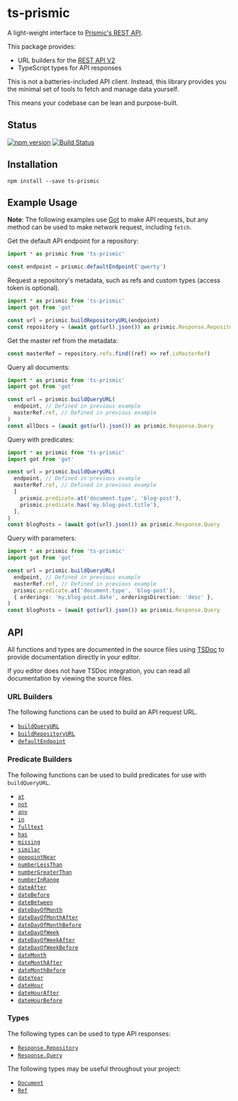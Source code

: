 # ts-prismic

A light-weight interface to [Prismic's REST API](https://prismic.io/).

This package provides:

- URL builders for the
  [REST API V2](https://prismic.io/docs/technologies/introduction-to-the-content-query-api)
- TypeScript types for API responses

This is not a batteries-included API client. Instead, this library provides you
the minimal set of tools to fetch and manage data yourself.

This means your codebase can be lean and purpose-built.

## Status

[![npm version](https://img.shields.io/npm/v/ts-prismic?style=flat-square)](https://www.npmjs.com/package/ts-prismic)
[![Build Status](https://img.shields.io/github/workflow/status/angeloashmore/ts-prismic/CI?style=flat-square)](https://github.com/angeloashmore/ts-prismic/actions?query=workflow%3ACI)

## Installation

```
npm install --save ts-prismic
```

## Example Usage

**Note**: The following examples use [Got](https://github.com/sindresorhus/got)
to make API requests, but any method can be used to make network request,
including `fetch`.

Get the default API endpoint for a repository:

```typescript
import * as prismic from 'ts-prismic'

const endpoint = prismic.defaultEndpoint('qwerty')
```

Request a repository's metadata, such as refs and custom types (access token is
optional).

```typescript
import * as prismic from 'ts-prismic'
import got from 'got'

const url = prismic.buildRepositoryURL(endpoint)
const repository = (await got(url).json()) as prismic.Response.Repository
```

Get the master ref from the metadata:

```typescript
const masterRef = repository.refs.find((ref) => ref.isMasterRef)
```

Query all documents:

```typescript
import * as prismic from 'ts-prismic'
import got from 'got'

const url = prismic.buildQueryURL(
  endpoint, // Defined in previous example
  masterRef.ref, // Defined in previous example
)
const allDocs = (await got(url).json()) as prismic.Response.Query
```

Query with predicates:

```typescript
import * as prismic from 'ts-prismic'
import got from 'got'

const url = prismic.buildQueryURL(
  endpoint, // Defined in previous example
  masterRef.ref, // Defined in previous example
  [
    prismic.predicate.at('document.type', 'blog-post'),
    prismic.predicate.has('my.blog-post.title'),
  ],
)
const blogPosts = (await got(url).json()) as prismic.Response.Query
```

Query with parameters:

```typescript
import * as prismic from 'ts-prismic'
import got from 'got'

const url = prismic.buildQueryURL(
  endpoint, // Defined in previous example
  masterRef.ref, // Defined in previous example
  prismic.predicate.at('document.type', 'blog-post'),
  { orderings: 'my.blog-post.date', orderingsDirection: 'desc' },
)
const blogPosts = (await got(url).json()) as prismic.Response.Query
```

## API

All functions and types are documented in the source files using
[TSDoc](https://github.com/microsoft/tsdoc) to provide documentation directly in
your editor.

If you editor does not have TSDoc integration, you can read all documentation by
viewing the source files.

### URL Builders

The following functions can be used to build an API request URL.

- [`buildQueryURL`](./src/buildQueryURL.ts)
- [`buildRepositoryURL`](./src/buildRepositoryURL.ts)
- [`defaultEndpoint`](./src/defaultEndpoint.ts)

### Predicate Builders

The following functions can be used to build predicates for use with
`buildQueryURL`.

- [`at`](./src/predicate.ts)
- [`not`](./src/predicate.ts)
- [`any`](./src/predicate.ts)
- [`in`](./src/predicate.ts)
- [`fulltext`](./src/predicate.ts)
- [`has`](./src/predicate.ts)
- [`missing`](./src/predicate.ts)
- [`similar`](./src/predicate.ts)
- [`geopointNear`](./src/predicate.ts)
- [`numberLessThan`](./src/predicate.ts)
- [`numberGreaterThan`](./src/predicate.ts)
- [`numberInRange`](./src/predicate.ts)
- [`dateAfter`](./src/predicate.ts)
- [`dateBefore`](./src/predicate.ts)
- [`dateBetween`](./src/predicate.ts)
- [`dateDayOfMonth`](./src/predicate.ts)
- [`dateDayOfMonthAfter`](./src/predicate.ts)
- [`dateDayOfMonthBefore`](./src/predicate.ts)
- [`dateDayOfWeek`](./src/predicate.ts)
- [`dateDayOfWeekAfter`](./src/predicate.ts)
- [`dateDayOfWeekBefore`](./src/predicate.ts)
- [`dateMonth`](./src/predicate.ts)
- [`dateMonthAfter`](./src/predicate.ts)
- [`dateMonthBefore`](./src/predicate.ts)
- [`dateYear`](./src/predicate.ts)
- [`dateHour`](./src/predicate.ts)
- [`dateHourAfter`](./src/predicate.ts)
- [`dateHourBefore`](./src/predicate.ts)

### Types

The following types can be used to type API responses:

- [`Response.Repository`](./src/types-response.ts)
- [`Response.Query`](./src/types-response.ts)

The following types may be useful throughout your project:

- [`Document`](./src/types.ts)
- [`Ref`](./src/types.ts)
